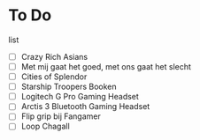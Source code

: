 # To Do

list

- [ ] Crazy Rich Asians
- [ ] Met mij gaat het goed, met ons gaat het slecht
- [ ] Cities of Splendor
- [ ] Starship Troopers Booken
- [ ] Logitech G Pro Gaming Headset
- [ ] Arctis 3 Bluetooth Gaming Headset
- [ ] Flip grip bij Fangamer
- [ ] Loop Chagall
